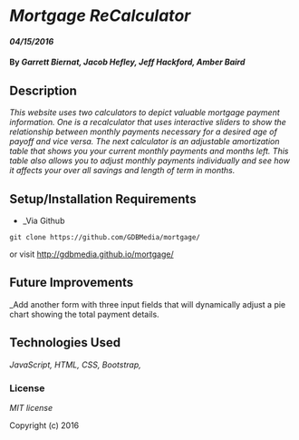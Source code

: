 # _Mortgage ReCalculator_

#### _04/15/2016_

#### By _Garrett Biernat, Jacob Hefley, Jeff Hackford, Amber Baird_

## Description

_This website uses two calculators to depict valuable mortgage payment information. One is a recalculator that uses interactive sliders to show the relationship between monthly payments necessary for a desired age of payoff and vice versa.  The next calculator is an adjustable amortization table that shows you your current monthly payments and months left.  This table also allows you to adjust monthly payments individually and see how it affects your over all savings and length of term in months._

## Setup/Installation Requirements


* _Via Github

```
git clone https://github.com/GDBMedia/mortgage/
```
or visit http://gdbmedia.github.io/mortgage/


## Future Improvements

_Add another form with three input fields that will dynamically adjust a pie chart showing the total payment details.



## Technologies Used

_JavaScript, HTML, CSS, Bootstrap,_

### License

*MIT license*

Copyright (c) 2016
